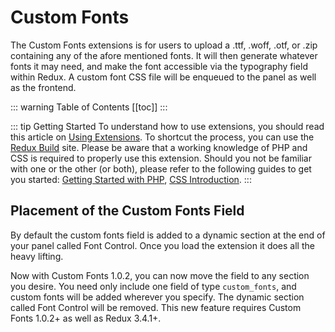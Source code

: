 # Custom Fonts <Badge text="field" type="warn"/>

The Custom Fonts extensions is for users to upload a .ttf, .woff, .otf, or .zip containing any of the afore mentioned 
fonts. It will then generate whatever fonts it may need, and make the font accessible via the typography field within 
Redux. A custom font CSS file will be enqueued to the panel as well as the frontend.

::: warning Table of Contents
[[toc]]
:::

::: tip Getting Started
To understand how to use extensions, you should read this article on [Using Extensions](../guides/basics-using-extensions.md).
 To shortcut the process, you can use the [Redux Build](http://build.redux.io/) site. Please be aware that a working 
 knowledge of PHP and CSS is required to properly use this extension. Should you not be familiar with one or the other 
 (or both), please refer to the following guides to get you started: 
 [Getting Started with PHP](http://www.php.net/manual/en/tutorial.php), 
 [CSS Introduction](http://www.w3schools.com/css/css_intro.asp).
:::

## Placement of the Custom Fonts Field
By default the custom fonts field is added to a dynamic section at the end of your panel called Font Control. Once you 
load the extension it does all the heavy lifting.

Now with Custom Fonts 1.0.2, you can now move the field to any section you desire. You need only include one field of 
type `custom_fonts`, and custom fonts will be added wherever you specify. The dynamic section called Font Control will 
be removed. This new feature requires Custom Fonts 1.0.2+ as well as Redux 3.4.1+.